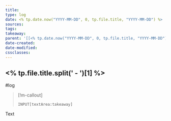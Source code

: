 ```yaml
---
title: 
type: log
date: <% tp.date.now("YYYY-MM-DD", 0, tp.file.title, "YYYY-MM-DD") %>
sources:
tags:
takeaway:
parent: '[[<% tp.date.now("YYYY-MM-DD", 0, tp.file.title, "YYYY-MM-DD") %>]]'
date-created: 
date-modified: 
cssclasses: 
---
```


## <% tp.file.title.split(' - ')[1] %>

#log

> [!m-callout]
> ```meta-bind
> INPUT[textArea:takeaway]
> ```

Text